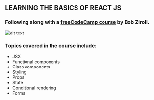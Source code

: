 ## LEARNING THE BASICS OF REACT JS
### Following along with a [freeCodeCamp course](https://youtu.be/DLX62G4lc44) by Bob Ziroll.

![alt text][logo]

[logo]: https://upload.wikimedia.org/wikipedia/commons/thumb/1/18/React_Native_Logo.png/800px-React_Native_Logo.png "Image by Mostafiz93, source: https://commons.wikimedia.org/wiki/File:React_Native_Logo.png"

### Topics covered in the course include:
- JSX
- Functional components
- Class components
- Styling
- Props
- State
- Conditional rendering
- Forms
